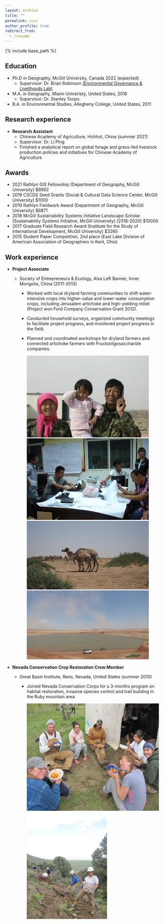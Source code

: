 ```yaml
---
layout: archive
title: ""
permalink: /cv/
author_profile: true
redirect_from:
  - /resume
---
```


{% include base_path %}

Education
---
* Ph.D in Geography, McGill University, Canada 2022 (expected)
  * Supervisor: Dr. Brian Robinson [(Environmental Governance & Livelihoods Lab)]("http://www.brianerobinson.com")
* M.A. in Geography, Miami Univeristy, United States, 2016
  * Supervisor: Dr. Stanley Toops
* B.A. in Environmental Studies, Allegheny College, United States, 2011

Research experience
---
* **Research Assistant** 
  * Chinese Academy of Agriculture, Hohhot, China (summer 2021)
  * Supervisor: Dr. Li Ping
  * Finished a analytical report on global forage and grass-fed livestock production policies and initiatives for Chinese Academy of Agriculture
 
Awards
--- 
* 2021 Rathlyn GIS Fellowship (Department of Geography, McGill University) $8992
* 2019 CSCDS Seed Grants (Social & Cultural Data Science Center, McGill University) $1000
* 2019 Rathlyn Fieldwork Award (Department of Geography, McGill University) $6871
* 2018 McGill Sustainability Systems Initiative Landscape Scholar (Sustainability Systems Initiative, McGill University) (2018-2020) $10000
* 2017 Graduate Field Research Award (Institute for the Study of International Development, McGill University) $3265
* 2015 Student Paper Competition, 2nd place (East Lake Division of American Association of Geographers in Kent, Ohio) 

Work experience 
--- 
* **Project Associate**
  * Society of Entrepreneurs & Ecology, Alxa Left Banner, Inner Mongolia, China (2011-2013)
     * Worked with local dryland farming communities to shift water-intensive crops into higher-value and lower-water consumption crops, including Jerusalem artichoke and high-yielding millet (Project won Ford Company Conservation Grant 2012).  
     * Conducted household surveys, organized community meetings to facilitate project progress, and monitored project progress in the field.  
     * Planned and coordinated workshops for dryland farmers and connected artichoke farmers with Fructooligosaccharide companies. 

       <img src="https://raw.githubusercontent.com/lucixlu/lucixlu.github.io/master/images/alxa1.jpeg" alt="Your image title" width="400"/><img src="https://raw.githubusercontent.com/lucixlu/lucixlu.github.io/master/images/alxa4.jpeg" alt="Your image title" width="400"/><img src="https://raw.githubusercontent.com/lucixlu/lucixlu.github.io/master/images/alxa2.jpeg" alt="Your image title" width="400"/><img src="https://raw.githubusercontent.com/lucixlu/lucixlu.github.io/master/images/alxa3.jpeg" alt="Your image title" width="400"/>

* **Nevada Conservation Crop Restoration Crew Member**
  * Great Basin Institute, Reno, Nevada, United States (summer 2010)
     * Joined Nevada Conservation Corps for a 3-months program on habitat restoration, invasive species control and trail building in the Ruby mountain area.                                                          

        <img src="https://raw.githubusercontent.com/lucixlu/lucixlu.github.io/master/images/nevada1.jpeg" alt="Your image title" height="350"/><img src="https://raw.githubusercontent.com/lucixlu/lucixlu.github.io/master/images/nevada2.jpeg" alt="Your image title" height="350"/>
        
        
                                                                                                                   

